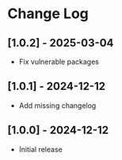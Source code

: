 # Change Log

## [1.0.2] - 2025-03-04
- Fix vulnerable packages

## [1.0.1] - 2024-12-12
- Add missing changelog

## [1.0.0] - 2024-12-12
- Initial release
